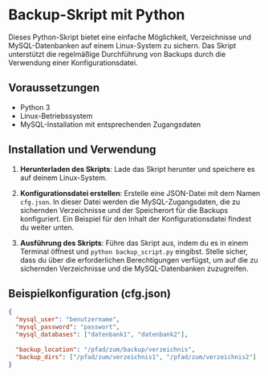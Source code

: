 # Backup-Skript mit Python

Dieses Python-Skript bietet eine einfache Möglichkeit, Verzeichnisse und MySQL-Datenbanken auf einem Linux-System zu sichern. Das Skript unterstützt die regelmäßige Durchführung von Backups durch die Verwendung einer Konfigurationsdatei.

## Voraussetzungen

- Python 3
- Linux-Betriebssystem
- MySQL-Installation mit entsprechenden Zugangsdaten

## Installation und Verwendung

1. **Herunterladen des Skripts**: Lade das Skript herunter und speichere es auf deinem Linux-System.

2. **Konfigurationsdatei erstellen**: Erstelle eine JSON-Datei mit dem Namen `cfg.json`. In dieser Datei werden die MySQL-Zugangsdaten, die zu sichernden Verzeichnisse und der Speicherort für die Backups konfiguriert. Ein Beispiel für den Inhalt der Konfigurationsdatei findest du weiter unten.

3. **Ausführung des Skripts**: Führe das Skript aus, indem du es in einem Terminal öffnest und `python backup_script.py` eingibst. Stelle sicher, dass du über die erforderlichen Berechtigungen verfügst, um auf die zu sichernden Verzeichnisse und die MySQL-Datenbanken zuzugreifen.

## Beispielkonfiguration (cfg.json)

```json
{
  "mysql_user": "benutzername", 
  "mysql_password": "passwort",
  "mysql_databases": ["datenbank1", "datenbank2"],
  
  "backup_location": "/pfad/zum/backup/verzeichnis",
  "backup_dirs": ["/pfad/zum/verzeichnis1", "/pfad/zum/verzeichnis2"]
}
